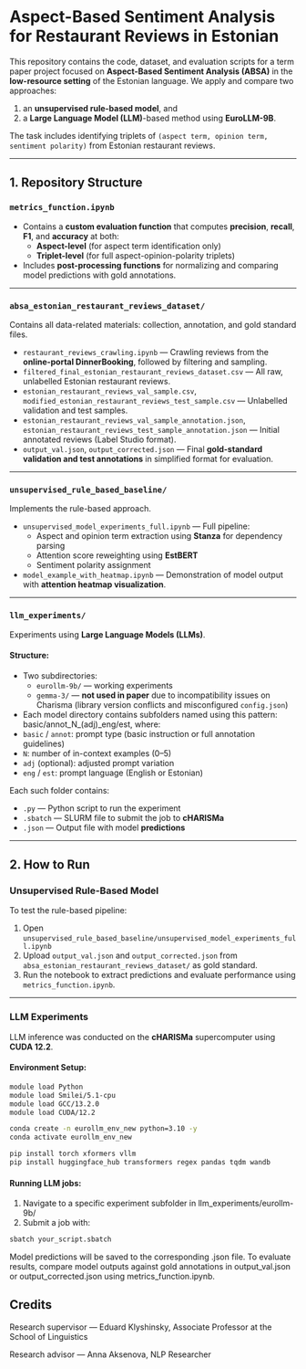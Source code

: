 # Aspect-Based Sentiment Analysis for Restaurant Reviews in Estonian

This repository contains the code, dataset, and evaluation scripts for a term paper project focused on **Aspect-Based Sentiment Analysis (ABSA)** in the **low-resource setting** of the Estonian language. We apply and compare two approaches:  
1. an **unsupervised rule-based model**, and  
2. a **Large Language Model (LLM)**-based method using **EuroLLM-9B**.

The task includes identifying triplets of `(aspect term, opinion term, sentiment polarity)` from Estonian restaurant reviews.

---

## 1. Repository Structure

### `metrics_function.ipynb`
- Contains a **custom evaluation function** that computes **precision**, **recall**, **F1**, and **accuracy** at both:
  - **Aspect-level** (for aspect term identification only)
  - **Triplet-level** (for full aspect-opinion-polarity triplets)
- Includes **post-processing functions** for normalizing and comparing model predictions with gold annotations.

---

### `absa_estonian_restaurant_reviews_dataset/`
Contains all data-related materials: collection, annotation, and gold standard files.

- `restaurant_reviews_crawling.ipynb` — Crawling reviews from the **online-portal DinnerBooking**, followed by filtering and sampling.
- `filtered_final_estonian_restaurant_reviews_dataset.csv` — All raw, unlabelled Estonian restaurant reviews.
- `estonian_restaurant_reviews_val_sample.csv`, `modified_estonian_restaurant_reviews_test_sample.csv` — Unlabelled validation and test samples.
- `estonian_restaurant_reviews_val_sample_annotation.json`, `estonian_restaurant_reviews_test_sample_annotation.json` — Initial annotated reviews (Label Studio format).
- `output_val.json`, `output_corrected.json` — Final **gold-standard validation and test annotations** in simplified format for evaluation.

---

### `unsupervised_rule_based_baseline/`
Implements the rule-based approach.

- `unsupervised_model_experiments_full.ipynb` — Full pipeline:
  - Aspect and opinion term extraction using **Stanza** for dependency parsing
  - Attention score reweighting using **EstBERT**
  - Sentiment polarity assignment
- `model_example_with_heatmap.ipynb` — Demonstration of model output with **attention heatmap visualization**.

---

### `llm_experiments/`
Experiments using **Large Language Models (LLMs)**.

#### Structure:
- Two subdirectories:
  - `eurollm-9b/` — working experiments
  - `gemma-3/` — **not used in paper** due to incompatibility issues on Charisma (library version conflicts and misconfigured `config.json`)
- Each model directory contains subfolders named using this pattern: basic/annot_N_(adj)_eng/est,
where:
- `basic` / `annot`: prompt type (basic instruction or full annotation guidelines)
- `N`: number of in-context examples (0–5)
- `adj` (optional): adjusted prompt variation
- `eng` / `est`: prompt language (English or Estonian)

Each such folder contains:
- `.py` — Python script to run the experiment
- `.sbatch` — SLURM file to submit the job to **cHARISMa**
- `.json` — Output file with model **predictions**

---

## 2. How to Run

### Unsupervised Rule-Based Model
To test the rule-based pipeline:
1. Open `unsupervised_rule_based_baseline/unsupervised_model_experiments_full.ipynb`
2. Upload `output_val.json` and `output_corrected.json` from `absa_estonian_restaurant_reviews_dataset/` as gold standard.
3. Run the notebook to extract predictions and evaluate performance using `metrics_function.ipynb`.

---

### LLM Experiments

LLM inference was conducted on the **cHARISMa** supercomputer using **CUDA 12.2**.  

#### Environment Setup:
```bash
module load Python
module load Smilei/5.1-cpu
module load GCC/13.2.0
module load CUDA/12.2

conda create -n eurollm_env_new python=3.10 -y
conda activate eurollm_env_new

pip install torch xformers vllm
pip install huggingface_hub transformers regex pandas tqdm wandb
```
#### Running LLM jobs:
1. Navigate to a specific experiment subfolder in llm_experiments/eurollm-9b/
2. Submit a job with:
```bash
sbatch your_script.sbatch
```
Model predictions will be saved to the corresponding .json file.
To evaluate results, compare model outputs against gold annotations in output_val.json or output_corrected.json using metrics_function.ipynb.

## Credits
Research supervisor — Eduard Klyshinsky, Associate Professor at the School of Linguistics

Research advisor — Anna Aksenova, NLP Researcher
